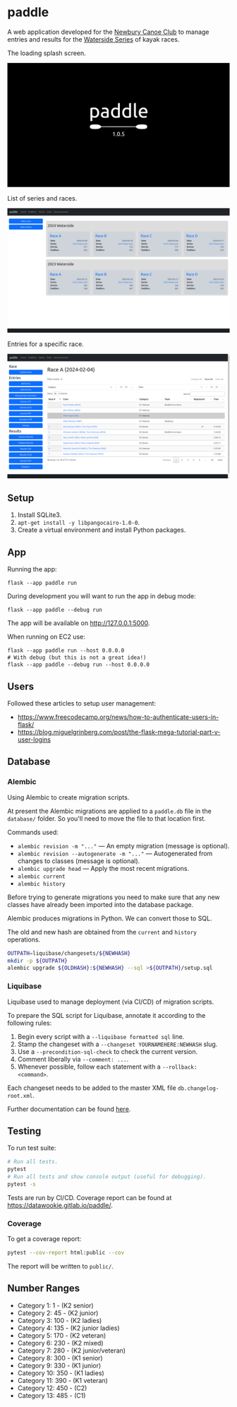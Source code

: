 # paddle

A web application developed for the [Newbury Canoe Club](https://www.newburycanoeclub.co.uk/) to manage entries and results for the [Waterside Series](https://www.newburycanoeclub.co.uk/waterside) of kayak races.

<!-- Screenshots created with Chrome at 110% on laptop screen. -->

The loading splash screen.

<img src="screenshot-splash.png">

List of series and races.

<img src="screenshot-series.png">

Entries for a specific race.

<img src="screenshot-race.png">

## Setup

1. Install SQLite3.
2. `apt-get install -y libpangocairo-1.0-0`.
3. Create a virtual environment and install Python packages.

## App

Running the app:

```
flask --app paddle run
```

During development you will want to run the app in debug mode:

```
flask --app paddle --debug run
```

The app will be available on http://127.0.0.1:5000.

When running on EC2 use:

```
flask --app paddle run --host 0.0.0.0
# With debug (but this is not a great idea!)
flask --app paddle --debug run --host 0.0.0.0
```

## Users

Followed these articles to setup user management:

- https://www.freecodecamp.org/news/how-to-authenticate-users-in-flask/
- https://blog.miguelgrinberg.com/post/the-flask-mega-tutorial-part-v-user-logins

## Database

### Alembic

Using Alembic to create migration scripts.

At present the Alembic migrations are applied to a `paddle.db` file in the `database/` folder. So you'll need to move the file to that location first.

Commands used:

- `alembic revision -m "..."` — An empty migration (message is optional).
- `alembic revision --autogenerate -m "..."` — Autogenerated from changes to classes (message is optional).
- `alembic upgrade head` — Apply the most recent migrations.
- `alembic current`
- `alembic history`

Before trying to generate migrations you need to make sure that any new classes have already been imported into the database package.

Alembic produces migrations in Python. We can convert those to SQL.

The old and new hash are obtained from the `current` and `history` operations.

```bash
OUTPATH=liquibase/changesets/${NEWHASH}
mkdir -p ${OUTPATH}
alembic upgrade ${OLDHASH}:${NEWHASH} --sql >${OUTPATH}/setup.sql
```

### Liquibase

Liquibase used to manage deployment (via CI/CD) of migration scripts.

To prepare the SQL script for Liquibase, annotate it according to the following rules:

1. Begin every script with a `--liquibase formatted sql` line.
2. Stamp the changeset with a `--changeset YOURNAMEHERE:NEWHASH` slug.
3. Use a `--precondition-sql-check` to check the current version.
4. Comment liberally via `--comment: ...`.
5. Whenever possible, follow each statement with a `--rollback: <command>`.

Each changeset needs to be added to the master XML file `db.changelog-root.xml`.

Further documentation can be found [here](https://docs.liquibase.com/concepts/basic/sql-format.html).

## Testing

To run test suite:

```bash
# Run all tests.
pytest
# Run all tests and show console output (useful for debugging).
pytest -s
```

Tests are run by CI/CD. Coverage report can be found at https://datawookie.gitlab.io/paddle/.

### Coverage

To get a coverage report:

```bash
pytest --cov-report html:public --cov
```

The report will be written to `public/`.

## Number Ranges

- Category 1: 1 - (K2 senior)
- Category 2: 45 - (K2 junior)
- Category 3: 100 - (K2 ladies)
- Category 4: 135 - (K2 junior ladies)
- Category 5: 170 - (K2 veteran)
- Category 6: 230 - (K2 mixed)
- Category 7: 280 - (K2 junior/veteran)
- Category 8: 300 - (K1 senior)
- Category 9: 330 - (K1 junior)
- Category 10: 350 - (K1 ladies)
- Category 11: 390 - (K1 veteran)
- Category 12: 450 - (C2)
- Category 13: 485 - (C1)
